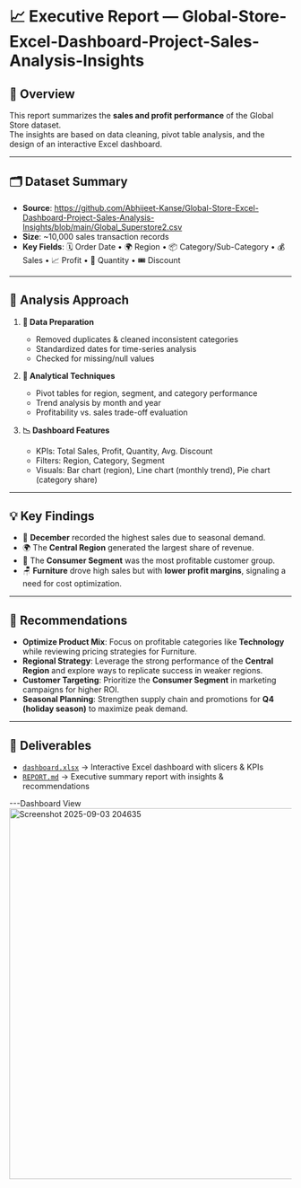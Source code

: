 # 📈 Executive Report —  Global-Store-Excel-Dashboard-Project-Sales-Analysis-Insights 

## 📌 Overview  
This report summarizes the **sales and profit performance** of the Global Store dataset.  
The insights are based on data cleaning, pivot table analysis, and the design of an interactive Excel dashboard.  

---

## 🗂️ Dataset Summary  
- **Source**: https://github.com/Abhijeet-Kanse/Global-Store-Excel-Dashboard-Project-Sales-Analysis-Insights/blob/main/Global_Superstore2.csv 
- **Size**: ~10,000 sales transaction records  
- **Key Fields**: 🗓️ Order Date • 🌍 Region • 📦 Category/Sub-Category • 💰 Sales • 📈 Profit • 🔢 Quantity • 🎟️ Discount  

---

## 🔎 Analysis Approach  
1. **🧹 Data Preparation**  
   - Removed duplicates & cleaned inconsistent categories  
   - Standardized dates for time-series analysis  
   - Checked for missing/null values  

2. **📑 Analytical Techniques**  
   - Pivot tables for region, segment, and category performance  
   - Trend analysis by month and year  
   - Profitability vs. sales trade-off evaluation  

3. **📉 Dashboard Features**  
   - KPIs: Total Sales, Profit, Quantity, Avg. Discount  
   - Filters: Region, Category, Segment  
   - Visuals: Bar chart (region), Line chart (monthly trend), Pie chart (category share)  

---

## 💡 Key Findings  
- 📅 **December** recorded the highest sales due to seasonal demand.  
- 🌍 The **Central Region** generated the largest share of revenue.  
- 👥 The **Consumer Segment** was the most profitable customer group.  
- 🪑 **Furniture** drove high sales but with **lower profit margins**, signaling a need for cost optimization.  

---

## 🎯 Recommendations  
- **Optimize Product Mix**: Focus on profitable categories like **Technology** while reviewing pricing strategies for Furniture.  
- **Regional Strategy**: Leverage the strong performance of the **Central Region** and explore ways to replicate success in weaker regions.  
- **Customer Targeting**: Prioritize the **Consumer Segment** in marketing campaigns for higher ROI.  
- **Seasonal Planning**: Strengthen supply chain and promotions for **Q4 (holiday season)** to maximize peak demand.  

---

## 📂 Deliverables  
- [`dashboard.xlsx`](https://github.com/Abhijeet-Kanse/Global-Store-Excel-Dashboard-Project-Sales-Analysis-Insights/blob/main/dashboard.xlsx) → Interactive Excel dashboard with slicers & KPIs  
- [`REPORT.md`](https://github.com/Abhijeet-Kanse/Global-Store-Excel-Dashboard-Project-Sales-Analysis-Insights/blob/main/REPORT.md) → Executive summary report with insights & recommendations  


---Dashboard View <img width="1316" height="661" alt="Screenshot 2025-09-03 204635" src="https://github.com/user-attachments/assets/95a0e242-183c-457b-bbf7-2ba500857739" />

